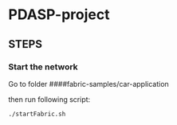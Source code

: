 # PDASP-project
## STEPS
### Start the network

Go to folder ####fabric-samples/car-application

then run following script:
```bash
./startFabric.sh
```

